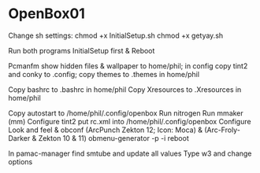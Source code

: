 # OpenBox01
Change sh settings:
chmod +x InitialSetup.sh
chmod +x getyay.sh

Run both programs InitialSetup first & Reboot

Pcmanfm show hidden files & wallpaper to home/phil; in config copy tint2 and conky to .config; copy themes to .themes in home/phil

Copy bashrc to .bashrc in home/phil Copy Xresources to .Xresources in home/phil

Copy autostart to /home/phil/.config/openbox
Run nitrogen
Run mmaker (mm)
Configure tint2
put rc.xml into /home/phil/.config/openbox
Configure Look and feel & obconf (ArcPunch Zekton 12; Icon: Moca) & (Arc-Froly-Darker & Zekton 10 & 11)
obmenu-generator -p -i
reboot

In pamac-manager find smtube and update all values
Type w3 and change options



